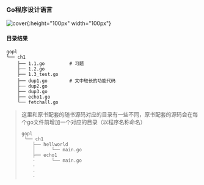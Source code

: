 ### Go程序设计语言


![cover](http://www.gopl.io/cover.png){:height="100px" width="100px"}

#### 目录结果

 ```shell
 gopl
 └── ch1
     ├── 1.1.go         # 习题
     ├── 1.2.go
     ├── 1.3_test.go	
     ├── dup1.go		# 文中较长的功能代码
     ├── dup2.go
     ├── dup3.go
     ├── echo1.go
     └── fetchall.go
 ```
 
 > 这里和原书配套的随书源码对应的目录有一些不同，原书配套的源码会在每个go文件前增加一个对应的目录（以程序名称命名）
 > ```shell
 > gopl
 >  └── ch1
 >     ├── hellworld
 >     │      └── main.go
 >     ├── echo1
 >     ·      └── main.go
 >     ·
 >     ·
 >     ·
 > ```
